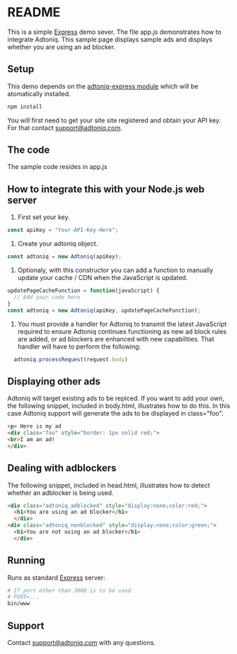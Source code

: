 # README #
This is a simple [Express](https://expressjs.com) demo sever. The file app.js demonstrates how to integrate Adtoniq. This sample page displays sample ads and displays whether you are using an ad blocker.

## Setup ##

This demo depends on the [adtoniq-express module](https://www.npmjs.com/package/adtoniq-express) which will be atomatically installed.
```bash
npm install
```
You will first need to get your site site registered and obtain your API key. For that contact support@adtoniq.com.

## The code ##

The sample code resides in app.js

## How to integrate this with your Node.js web server ##

1. First set your key.
```js
const apiKey = "Your-API-Key-Here";
```
1. Create your adtoniq object.
```js
const adtoniq = new Adtoniq(apiKey);
```
1. Optionaly, with this constructor you can add a function to manually update your cache / CDN when the JavaScript is updated.
```js
updatePageCacheFunction = function(javaScript) {
  // Add your code here
}
const adtoniq = new Adtoniq(apiKey, updatePageCacheFunction);
```
1. You must provide a handler for Adtoniq to transmit the latest JavaScript required to ensure Adtoniq continues functioning as new ad block rules are added, or ad blockers are enhanced with new capabilities. That handler will have to perform the following:
```js
  adtoniq.processRequest(request.body)
```

## Displaying other ads ##
Adtoniq will target existing ads to be replced. If you want to add your own, the following snippet, included in body.html, illustrates how to do this. In this case Adtoniq support will generate the ads to be displayed in class="foo".
```html
<p> Here is my ad
<div class="foo" style="border: 1px solid red;">
<br>I am an ad!
</div>
```

## Dealing with adblockers ##
The following snippet, included in head.html, illustrates how to detect whether an adblocker is being used.
```html
<div class="adtoniq_adblocked" style="display:none;color:red;">
  <h1>You are using an ad blocker</h1>
  </div>
<div class="adtoniq_nonblocked" style="display:none;color:green;">
  <h1>You are not using an ad blocker</h1>
  </div>
```

## Running ##

Runs as standard [Express](https://expressjs.com) server:

```bash
# If port other than 3000 is to be used
# PORT=...
bin/www
```

## Support ##
Contact support@adtoniq.com with any questions.
